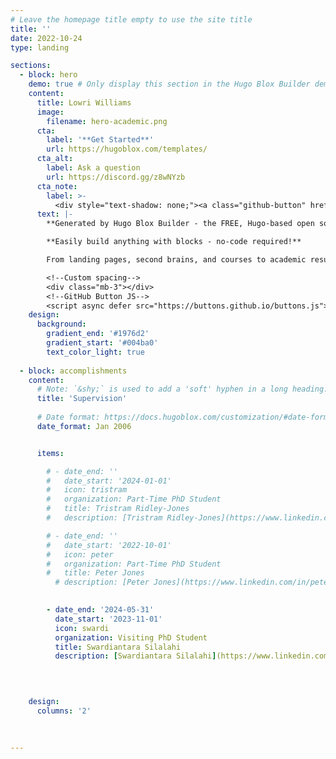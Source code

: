 ```yaml
---
# Leave the homepage title empty to use the site title
title: ''
date: 2022-10-24
type: landing

sections:
  - block: hero
    demo: true # Only display this section in the Hugo Blox Builder demo site
    content:
      title: Lowri Williams
      image:
        filename: hero-academic.png
      cta:
        label: '**Get Started**'
        url: https://hugoblox.com/templates/
      cta_alt:
        label: Ask a question
        url: https://discord.gg/z8wNYzb
      cta_note:
        label: >-
          <div style="text-shadow: none;"><a class="github-button" href="https://github.com/HugoBlox/hugo-blox-builder" data-icon="octicon-star" data-size="large" data-show-count="true" aria-label="Star">Star Hugo Blox Builder</a></div><div style="text-shadow: none;"><a class="github-button" href="https://github.com/HugoBlox/theme-academic-cv" data-icon="octicon-star" data-size="large" data-show-count="true" aria-label="Star">Star the Academic template</a></div>
      text: |-
        **Generated by Hugo Blox Builder - the FREE, Hugo-based open source website builder trusted by 500,000+ sites.**

        **Easily build anything with blocks - no-code required!**

        From landing pages, second brains, and courses to academic resumés, conferences, and tech blogs.

        <!--Custom spacing-->
        <div class="mb-3"></div>
        <!--GitHub Button JS-->
        <script async defer src="https://buttons.github.io/buttons.js"></script>
    design:
      background:
        gradient_end: '#1976d2'
        gradient_start: '#004ba0'
        text_color_light: true
 
  - block: accomplishments
    content:
      # Note: `&shy;` is used to add a 'soft' hyphen in a long heading.
      title: 'Supervision'
      
      # Date format: https://docs.hugoblox.com/customization/#date-format
      date_format: Jan 2006


      items:

        # - date_end: ''
        #   date_start: '2024-01-01'
        #   icon: tristram
        #   organization: Part-Time PhD Student 
        #   title: Tristram Ridley-Jones
        #   description: [Tristram Ridley-Jones](https://www.linkedin.com/in/tristram-r-a9805356/) is a part-time PhD student with whom I co-supervise with Dr Eirini Anthi. His research interests revolve around building efficient security operating systems in organisations.

        # - date_end: ''
        #   date_start: '2022-10-01'
        #   icon: peter
        #   organization: Part-Time PhD Student 
        #   title: Peter Jones
          # description: [Peter Jones](https://www.linkedin.com/in/peter-jones-43b98924/) is a part-time PhD student with whom I co-supervise with Dr Eirini Anthi. His research interests revolve around the security of access control systems.

        
        - date_end: '2024-05-31'
          date_start: '2023-11-01'
          icon: swardi
          organization: Visiting PhD Student 
          title: Swardiantara Silalahi
          description: [Swardiantara Silalahi](https://www.linkedin.com/in/swardiantara/) was a visiting PhD student from Sepuluh Nopember Institute of Technology (ITS), Indonesia. He spent 6 months under my co-supervision with Dr Eirini Anthi, where the focus of his work was on drone forensics. Whilst at Cardiff, we published a paper [Severity-oriented Multiclass Drone Flight Logs Anomaly Detection](https://ieeexplore.ieee.org/document/10520297) in IEEE Access.

        
      

    design:
      columns: '2'

 
 
---
```

